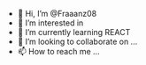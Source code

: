 - 👋 Hi, I’m @Fraaanz08
- 👀 I’m interested in 
- 🌱 I’m currently learning REACT
- 💞️ I’m looking to collaborate on ...
- 📫 How to reach me ...

<!---
Fraaanz08/Fraaanz08 is a ✨ special ✨ repository because its `README.md` (this file) appears on your GitHub profile.
You can click the Preview link to take a look at your changes.
--->
